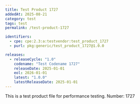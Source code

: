 ```yaml
---
title: Test Product 1727
addedAt: 2025-08-21
category: test
tags: test
permalink: /test-product-1727

identifiers:
  - cpe: cpe:2.3:a:testvendor:test_product_1727
  - purl: pkg:generic/test_product_1727@1.0.0

releases:
  - releaseCycle: "1.0"
    codename: "Test Codename 1727"
    releaseDate: 2025-01-01
    eol: 2026-01-01
    latest: "1.0.0"
    latestReleaseDate: 2025-01-01
---
```


This is a test product file for performance testing. Number: 1727
